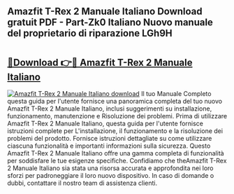 ## Amazfit T-Rex 2 Manuale Italiano Download gratuit PDF - Part-Zk0 Italiano Nuovo manuale del proprietario di riparazione LGh9H

# <h2><a href="http://dfd3el.blite.top/?on=Amazfit+T-Rex+2+Manuale+Italiano">🔗Download 👉🔴 Amazfit T-Rex 2 Manuale Italiano</a></h2>

[![Amazfit T-Rex 2 Manuale Italiano download](https://i.imgur.com/lujVjoI.png)](http://dfd3el.blite.top/?on=Amazfit+T-Rex+2+Manuale+Italiano)
Il tuo Manuale Completo questa guida per l'utente fornisce una panoramica completa del tuo nuovo Amazfit T-Rex 2 Manuale Italiano, inclusi suggerimenti su installazione, funzionamento, manutenzione e Risoluzione dei problemi. Prima di utilizzare Amazfit T-Rex 2 Manuale Italiano, questa guida per l'utente fornisce istruzioni complete per L'installazione, il funzionamento e la risoluzione dei problemi del prodotto. Fornisce istruzioni dettagliate su come utilizzare ciascuna funzionalità e importanti informazioni sulla sicurezza. Questo Amazfit T-Rex 2 Manuale Italiano offre una gamma completa di funzionalità per soddisfare le tue esigenze specifiche. Confidiamo che theAmazfit T-Rex 2 Manuale Italiano sia stata una risorsa accurata e approfondita nei loro sforzi per padroneggiare il loro nuovo dispositivo. In caso di domande o dubbi, contattare il nostro team di assistenza clienti.
